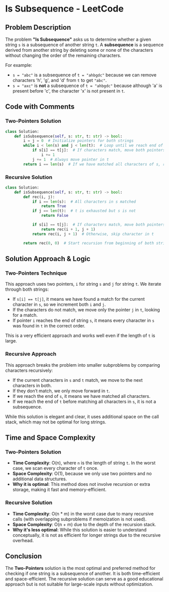 # Is Subsequence - LeetCode

## Problem Description

The problem **"Is Subsequence"** asks us to determine whether a given string `s` is a subsequence of another string `t`. A **subsequence** is a sequence derived from another string by deleting some or none of the characters without changing the order of the remaining characters.

For example:

* `s = "abc"` is a subsequence of `t = "ahbgdc"` because we can remove characters 'h', 'g', and 'd' from `t` to get `"abc"`.
* `s = "axc"` is **not** a subsequence of `t = "ahbgdc"` because although 'a' is present before 'c', the character 'x' is not present in `t`.

## Code with Comments

### Two-Pointers Solution

```python
class Solution:
    def isSubsequence(self, s: str, t: str) -> bool:
        i = j = 0  # Initialize pointers for both strings
        while i < len(s) and j < len(t):  # Loop until we reach end of either string
            if s[i] == t[j]:  # If characters match, move both pointers
                i += 1
            j += 1  # Always move pointer in t
        return i == len(s)  # If we have matched all characters of s, return True
```

### Recursive Solution

```python
class Solution:
    def isSubsequence(self, s: str, t: str) -> bool:
        def rec(i, j):
            if i == len(s):  # All characters in s matched
                return True
            if j == len(t):  # t is exhausted but s is not
                return False

            if s[i] == t[j]:  # If characters match, move both pointers
                return rec(i + 1, j + 1)
            return rec(i, j + 1)  # Otherwise, skip character in t

        return rec(0, 0)  # Start recursion from beginning of both strings
```

## Solution Approach & Logic

### Two-Pointers Technique

This approach uses two pointers, `i` for string `s` and `j` for string `t`. We iterate through both strings:

* If `s[i] == t[j]`, it means we have found a match for the current character in `s`, so we increment both `i` and `j`.
* If the characters do not match, we move only the pointer `j` in `t`, looking for a match.
* If pointer `i` reaches the end of string `s`, it means every character in `s` was found in `t` in the correct order.

This is a very efficient approach and works well even if the length of `t` is large.

### Recursive Approach

This approach breaks the problem into smaller subproblems by comparing characters recursively:

* If the current characters in `s` and `t` match, we move to the next characters in both.
* If they don’t match, we only move forward in `t`.
* If we reach the end of `s`, it means we have matched all characters.
* If we reach the end of `t` before matching all characters in `s`, it is not a subsequence.

While this solution is elegant and clear, it uses additional space on the call stack, which may not be optimal for long strings.

## Time and Space Complexity

### Two-Pointers Solution

* **Time Complexity**: O(n), where `n` is the length of string `t`. In the worst case, we scan every character of `t` once.
* **Space Complexity**: O(1), because we only use two pointers and no additional data structures.
* **Why it is optimal**: This method does not involve recursion or extra storage, making it fast and memory-efficient.

### Recursive Solution

* **Time Complexity**: O(n \* m) in the worst case due to many recursive calls (with overlapping subproblems if memoization is not used).
* **Space Complexity**: O(n + m) due to the depth of the recursion stack.
* **Why it's less optimal**: While this solution is easier to understand conceptually, it is not as efficient for longer strings due to the recursive overhead.

## Conclusion

The **Two-Pointers** solution is the most optimal and preferred method for checking if one string is a subsequence of another. It is both time-efficient and space-efficient. The recursive solution can serve as a good educational approach but is not suitable for large-scale inputs without optimization.
